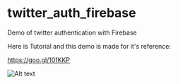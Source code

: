 # twitter_auth_firebase
Demo of twitter authentication with Firebase


Here is Tutorial and this demo is made for it's reference:

https://goo.gl/10fKKP


![Alt text](https://github.com/reverseBitsTech/twitter_auth_firebase/blob/master/auth%20permission.png "Permissions")
